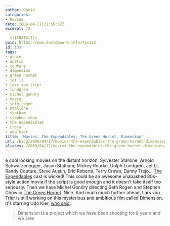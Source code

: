 ```yaml
---
author: David
categories:
- Movies
date: 2009-04-17T21:55:37Z
excerpt: |2

  <![CDATA[]]>
guid: https://www.davidmoore.info/?p=133
id: 133
tags:
- arnie
- austin
- couture
- dimension
- green hornet
- jet li
- lars von trier
- lundgren
- michel gondry
- movie
- seth rogen
- stallone
- statham
- stephen chow
- the expendables
- trejo
- udo kier
title: 'Movies: The Expendables, The Green Hornet, Dimension'
url: /blog/2009/04/17/movies-the-expendables-the-green-hornet-dimension/
aliases: /2009/04/17/movies-the-expendables-the-green-hornet-dimension/
---
```


e cool looking movies on the distant horizon. Sylvester Stallone, Arnold Schwarzenegger, Jason Statham, Mickey Rourke, Dolph Lundgren, Jet Li, Randy Couture, Steve Austin, Eric Roberts, Terry Crews, Danny Trejo... <a title="The Expendables IMDB Page" href="https://www.imdb.com/title/tt1320253/" target="_blank">The Expendables</a> cast is wicked! This could be an awesome unabashed 80s-style action movie if the script is good enough and it doesn't take itself too seriously. Then we have Michel Gondry directing Seth Rogen and Stephen Chow in <a title="The Green Hornet IMDB Page" href="https://www.imdb.com/title/tt0990407/" target="_blank">The Green Hornet</a>. Nice. And much much further ahead, Lars von Trier is still working on this mysterious and ambitious film called Dimension. It's starring Udo Kier, <a title="Udo Kier Interview" href="https://efilmcritic.com/feature.php?feature=639" target="_blank">who said</a>: 

> Dimension is a project which we have been shooting for 8 years and we aren </p>